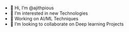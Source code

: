 - 👋 Hi, I’m @ajithpious
- 👀 I’m interested in new Technologies
- 🌱 Working on AI/ML Techniques
- 💞️ I’m looking to collaborate on Deep learning Projects

<!---
ajithpious/ajithpious is a ✨ special ✨ repository because its `README.md` (this file) appears on your GitHub profile.
You can click the Preview link to take a look at your changes.
--->
